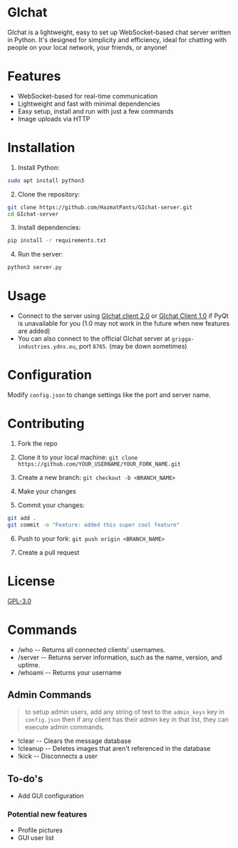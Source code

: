 # GIchat

GIchat is a lightweight, easy to set up WebSocket-based chat server written in Python. It's designed for simplicity and efficiency, ideal for chatting with people on your local network, your friends, or anyone!

# Features

- WebSocket-based for real-time communication
- Lightweight and fast with minimal dependencies
- Easy setup, install and run with just a few commands
- Image uploads via HTTP

# Installation

1. Install Python:

```bash
sudo apt install python3
```

2. Clone the repository:

```bash
git clone https://github.com/HazmatPants/GIchat-server.git
cd GIchat-server
```

3. Install dependencies:

```bash
pip install -r requirements.txt
```

4. Run the server:

```bash
python3 server.py
```

# Usage

- Connect to the server using [GIchat client 2.0](https://github.com/HazmatPants/GIchat-client-2.0) or [GIchat Client 1.0](https://github.com/HazmatPants/GI.chat-client-1.0) if PyQt is unavailable for you (1.0 may not work in the future when new features are added)
- You can also connect to the official GIchat server at `grigga-industries.ydns.eu`, port `8765`. (may be down sometimes)

# Configuration

Modify `config.json` to change settings like the port and server name.

# Contributing

1. Fork the repo

2. Clone it to your local machine: `git clone https://github.com/YOUR_USERNAME/YOUR_FORK_NAME.git`

3. Create a new branch: `git checkout -b <BRANCH_NAME>`

4. Make your changes

5. Commit your changes:
```bash
git add .
git commit -m "Feature: added this super cool feature"
```

6. Push to your fork: `git push origin <BRANCH_NAME>`

7. Create a pull request

# License

[GPL-3.0](https://github.com/HazmatPants/GIchat-server/blob/main/LICENSE)

# Commands

- /who -- Returns all connected clients' usernames.
- /server -- Returns server information, such as the name, version, and uptime.
- /whoami -- Returns your username

## Admin Commands
> to setup admin users, add any string of text to the `admin_keys` key in `config.json` then if any client has their admin key in that list, they can execute admin commands.
- !clear -- Clears the message database
- !cleanup -- Deletes images that aren't referenced in the database
- !kick <user> -- Disconnects a user




## To-do's
- Add GUI configuration

### Potential new features
- Profile pictures
- GUI user list
